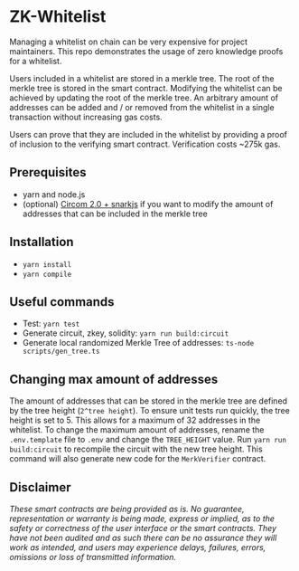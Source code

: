 # ZK-Whitelist

Managing a whitelist on chain can be very expensive for project maintainers. This repo demonstrates the usage of zero knowledge proofs for a whitelist.

Users included in a whitelist are stored in a merkle tree. The root of the merkle tree is stored in the smart contract. Modifying the whitelist can be achieved by updating the root of the merkle tree. An arbitrary amount of addresses can be added and / or removed from the whitelist in a single transaction without increasing gas costs.

Users can prove that they are included in the whitelist by providing a proof of inclusion to the verifying smart contract. Verification costs ~275k gas.

## Prerequisites

- yarn and node.js
- (optional) [Circom 2.0 + snarkjs](https://docs.circom.io/getting-started/installation/) if you want to modify the amount of addresses that can be included in the merkle tree

## Installation

- `yarn install`
- `yarn compile`

## Useful commands

- Test: `yarn test`
- Generate circuit, zkey, solidity: `yarn run build:circuit`
- Generate local randomized Merkle Tree of addresses: `ts-node scripts/gen_tree.ts`

## Changing max amount of addresses

The amount of addresses that can be stored in the merkle tree are defined by the tree height (`2^tree height`). To ensure unit tests run quickly, the tree height is set to 5. This allows for a maximum of 32 addresses in the whitelist. To change the maximum amount of addresses, rename the `.env.template` file to `.env` and change the `TREE_HEIGHT` value. Run `yarn run build:circuit` to recompile the circuit with the new tree height. This command will also generate new code for the `MerkVerifier` contract.

## Disclaimer

_These smart contracts are being provided as is. No guarantee, representation or warranty is being made, express or implied, as to the safety or correctness of the user interface or the smart contracts. They have not been audited and as such there can be no assurance they will work as intended, and users may experience delays, failures, errors, omissions or loss of transmitted information._